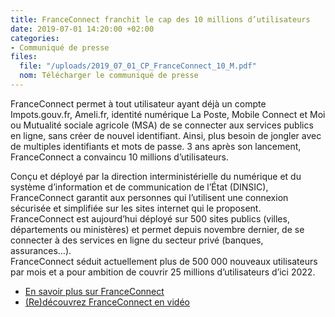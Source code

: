 ```yaml
---
title: FranceConnect franchit le cap des 10 millions d’utilisateurs
date: 2019-07-01 14:20:00 +02:00
categories:
- Communiqué de presse
files:
  file: "/uploads/2019_07_01_CP_FranceConnect_10_M.pdf"
  nom: Télécharger le communiqué de presse
---
```


FranceConnect permet à tout utilisateur ayant déjà un compte Impots.gouv.fr, Ameli.fr, identité numérique La Poste, Mobile Connect et Moi ou Mutualité sociale agricole (MSA) de se connecter aux services publics en ligne, sans créer de nouvel identifiant. Ainsi, plus besoin  de jongler avec de multiples identifiants et mots de passe. 
3 ans après son lancement, FranceConnect a convaincu 10 millions d’utilisateurs. 

Conçu et déployé par la direction interministérielle du numérique et du système d’information et de communication de l’État (DINSIC), FranceConnect garantit aux personnes qui l’utilisent une connexion sécurisée et simplifiée sur les sites internet qui le proposent.
FranceConnect est aujourd’hui déployé sur 500 sites publics (villes, départements ou ministères) et permet depuis novembre dernier, de se connecter à des services en ligne du secteur privé (banques, assurances…).   
FranceConnect séduit actuellement plus de 500 000 nouveaux utilisateurs par mois et a pour ambition de couvrir 25 millions d’utilisateurs d’ici 2022. 

* [En savoir plus sur FranceConnect](https://franceconnect.gouv.fr/)
* [(Re)découvrez FranceConnect en vidéo](https://www.dailymotion.com/video/x78xrdm)

